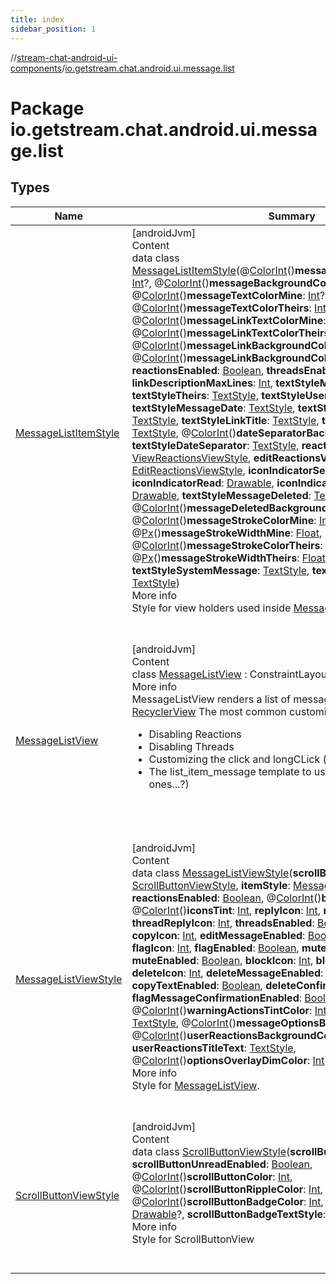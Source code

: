 ```yaml
---
title: index
sidebar_position: 1
---
```

//[stream-chat-android-ui-components](../../index.md)/[io.getstream.chat.android.ui.message.list](index.md)



# Package io.getstream.chat.android.ui.message.list  


## Types  
  
|  Name |  Summary | 
|---|---|
| <a name="io.getstream.chat.android.ui.message.list/MessageListItemStyle///PointingToDeclaration/"></a>[MessageListItemStyle](MessageListItemStyle/index.md)| <a name="io.getstream.chat.android.ui.message.list/MessageListItemStyle///PointingToDeclaration/"></a>[androidJvm]  <br/>Content  <br/>data class [MessageListItemStyle](MessageListItemStyle/index.md)(@[ColorInt](https://developer.android.com/reference/kotlin/androidx/annotation/ColorInt.html)()**messageBackgroundColorMine**: [Int](https://kotlinlang.org/api/latest/jvm/stdlib/kotlin/-int/index.html)?, @[ColorInt](https://developer.android.com/reference/kotlin/androidx/annotation/ColorInt.html)()**messageBackgroundColorTheirs**: [Int](https://kotlinlang.org/api/latest/jvm/stdlib/kotlin/-int/index.html)?, @[ColorInt](https://developer.android.com/reference/kotlin/androidx/annotation/ColorInt.html)()**messageTextColorMine**: [Int](https://kotlinlang.org/api/latest/jvm/stdlib/kotlin/-int/index.html)?, @[ColorInt](https://developer.android.com/reference/kotlin/androidx/annotation/ColorInt.html)()**messageTextColorTheirs**: [Int](https://kotlinlang.org/api/latest/jvm/stdlib/kotlin/-int/index.html)?, @[ColorInt](https://developer.android.com/reference/kotlin/androidx/annotation/ColorInt.html)()**messageLinkTextColorMine**: [Int](https://kotlinlang.org/api/latest/jvm/stdlib/kotlin/-int/index.html)?, @[ColorInt](https://developer.android.com/reference/kotlin/androidx/annotation/ColorInt.html)()**messageLinkTextColorTheirs**: [Int](https://kotlinlang.org/api/latest/jvm/stdlib/kotlin/-int/index.html)?, @[ColorInt](https://developer.android.com/reference/kotlin/androidx/annotation/ColorInt.html)()**messageLinkBackgroundColorMine**: [Int](https://kotlinlang.org/api/latest/jvm/stdlib/kotlin/-int/index.html), @[ColorInt](https://developer.android.com/reference/kotlin/androidx/annotation/ColorInt.html)()**messageLinkBackgroundColorTheirs**: [Int](https://kotlinlang.org/api/latest/jvm/stdlib/kotlin/-int/index.html), **reactionsEnabled**: [Boolean](https://kotlinlang.org/api/latest/jvm/stdlib/kotlin/-boolean/index.html), **threadsEnabled**: [Boolean](https://kotlinlang.org/api/latest/jvm/stdlib/kotlin/-boolean/index.html), **linkDescriptionMaxLines**: [Int](https://kotlinlang.org/api/latest/jvm/stdlib/kotlin/-int/index.html), **textStyleMine**: [TextStyle](../io.getstream.chat.android.ui.common.style/TextStyle/index.md), **textStyleTheirs**: [TextStyle](../io.getstream.chat.android.ui.common.style/TextStyle/index.md), **textStyleUserName**: [TextStyle](../io.getstream.chat.android.ui.common.style/TextStyle/index.md), **textStyleMessageDate**: [TextStyle](../io.getstream.chat.android.ui.common.style/TextStyle/index.md), **textStyleThreadCounter**: [TextStyle](../io.getstream.chat.android.ui.common.style/TextStyle/index.md), **textStyleLinkTitle**: [TextStyle](../io.getstream.chat.android.ui.common.style/TextStyle/index.md), **textStyleLinkDescription**: [TextStyle](../io.getstream.chat.android.ui.common.style/TextStyle/index.md), @[ColorInt](https://developer.android.com/reference/kotlin/androidx/annotation/ColorInt.html)()**dateSeparatorBackgroundColor**: [Int](https://kotlinlang.org/api/latest/jvm/stdlib/kotlin/-int/index.html), **textStyleDateSeparator**: [TextStyle](../io.getstream.chat.android.ui.common.style/TextStyle/index.md), **reactionsViewStyle**: [ViewReactionsViewStyle](../io.getstream.chat.android.ui.message.list.reactions.view/ViewReactionsViewStyle/index.md), **editReactionsViewStyle**: [EditReactionsViewStyle](../io.getstream.chat.android.ui.message.list.reactions.edit/EditReactionsViewStyle/index.md), **iconIndicatorSent**: [Drawable](https://developer.android.com/reference/kotlin/android/graphics/drawable/Drawable.html), **iconIndicatorRead**: [Drawable](https://developer.android.com/reference/kotlin/android/graphics/drawable/Drawable.html), **iconIndicatorPendingSync**: [Drawable](https://developer.android.com/reference/kotlin/android/graphics/drawable/Drawable.html), **textStyleMessageDeleted**: [TextStyle](../io.getstream.chat.android.ui.common.style/TextStyle/index.md), @[ColorInt](https://developer.android.com/reference/kotlin/androidx/annotation/ColorInt.html)()**messageDeletedBackground**: [Int](https://kotlinlang.org/api/latest/jvm/stdlib/kotlin/-int/index.html), @[ColorInt](https://developer.android.com/reference/kotlin/androidx/annotation/ColorInt.html)()**messageStrokeColorMine**: [Int](https://kotlinlang.org/api/latest/jvm/stdlib/kotlin/-int/index.html), @[Px](https://developer.android.com/reference/kotlin/androidx/annotation/Px.html)()**messageStrokeWidthMine**: [Float](https://kotlinlang.org/api/latest/jvm/stdlib/kotlin/-float/index.html), @[ColorInt](https://developer.android.com/reference/kotlin/androidx/annotation/ColorInt.html)()**messageStrokeColorTheirs**: [Int](https://kotlinlang.org/api/latest/jvm/stdlib/kotlin/-int/index.html), @[Px](https://developer.android.com/reference/kotlin/androidx/annotation/Px.html)()**messageStrokeWidthTheirs**: [Float](https://kotlinlang.org/api/latest/jvm/stdlib/kotlin/-float/index.html), **textStyleSystemMessage**: [TextStyle](../io.getstream.chat.android.ui.common.style/TextStyle/index.md), **textStyleErrorMessage**: [TextStyle](../io.getstream.chat.android.ui.common.style/TextStyle/index.md))  <br/>More info  <br/>Style for view holders used inside [MessageListView](MessageListView/index.md).  <br/><br/><br/>|
| <a name="io.getstream.chat.android.ui.message.list/MessageListView///PointingToDeclaration/"></a>[MessageListView](MessageListView/index.md)| <a name="io.getstream.chat.android.ui.message.list/MessageListView///PointingToDeclaration/"></a>[androidJvm]  <br/>Content  <br/>class [MessageListView](MessageListView/index.md) : ConstraintLayout  <br/>More info  <br/>MessageListView renders a list of messages and extends the [RecyclerView](https://developer.android.com/reference/kotlin/androidx/recyclerview/widget/RecyclerView.html) The most common customizations are<ul><li>Disabling Reactions</li><li>Disabling Threads</li><li>Customizing the click and longCLick (via the adapter)</li><li>The list_item_message template to use (perhaps, multiple ones...?)</li></ul>  <br/><br/><br/>|
| <a name="io.getstream.chat.android.ui.message.list/MessageListViewStyle///PointingToDeclaration/"></a>[MessageListViewStyle](MessageListViewStyle/index.md)| <a name="io.getstream.chat.android.ui.message.list/MessageListViewStyle///PointingToDeclaration/"></a>[androidJvm]  <br/>Content  <br/>data class [MessageListViewStyle](MessageListViewStyle/index.md)(**scrollButtonViewStyle**: [ScrollButtonViewStyle](ScrollButtonViewStyle/index.md), **itemStyle**: [MessageListItemStyle](MessageListItemStyle/index.md), **reactionsEnabled**: [Boolean](https://kotlinlang.org/api/latest/jvm/stdlib/kotlin/-boolean/index.html), @[ColorInt](https://developer.android.com/reference/kotlin/androidx/annotation/ColorInt.html)()**backgroundColor**: [Int](https://kotlinlang.org/api/latest/jvm/stdlib/kotlin/-int/index.html), @[ColorInt](https://developer.android.com/reference/kotlin/androidx/annotation/ColorInt.html)()**iconsTint**: [Int](https://kotlinlang.org/api/latest/jvm/stdlib/kotlin/-int/index.html), **replyIcon**: [Int](https://kotlinlang.org/api/latest/jvm/stdlib/kotlin/-int/index.html), **replyEnabled**: [Boolean](https://kotlinlang.org/api/latest/jvm/stdlib/kotlin/-boolean/index.html), **threadReplyIcon**: [Int](https://kotlinlang.org/api/latest/jvm/stdlib/kotlin/-int/index.html), **threadsEnabled**: [Boolean](https://kotlinlang.org/api/latest/jvm/stdlib/kotlin/-boolean/index.html), **retryIcon**: [Int](https://kotlinlang.org/api/latest/jvm/stdlib/kotlin/-int/index.html), **copyIcon**: [Int](https://kotlinlang.org/api/latest/jvm/stdlib/kotlin/-int/index.html), **editMessageEnabled**: [Boolean](https://kotlinlang.org/api/latest/jvm/stdlib/kotlin/-boolean/index.html), **editIcon**: [Int](https://kotlinlang.org/api/latest/jvm/stdlib/kotlin/-int/index.html), **flagIcon**: [Int](https://kotlinlang.org/api/latest/jvm/stdlib/kotlin/-int/index.html), **flagEnabled**: [Boolean](https://kotlinlang.org/api/latest/jvm/stdlib/kotlin/-boolean/index.html), **muteIcon**: [Int](https://kotlinlang.org/api/latest/jvm/stdlib/kotlin/-int/index.html), **unmuteIcon**: [Int](https://kotlinlang.org/api/latest/jvm/stdlib/kotlin/-int/index.html), **muteEnabled**: [Boolean](https://kotlinlang.org/api/latest/jvm/stdlib/kotlin/-boolean/index.html), **blockIcon**: [Int](https://kotlinlang.org/api/latest/jvm/stdlib/kotlin/-int/index.html), **blockEnabled**: [Boolean](https://kotlinlang.org/api/latest/jvm/stdlib/kotlin/-boolean/index.html), **deleteIcon**: [Int](https://kotlinlang.org/api/latest/jvm/stdlib/kotlin/-int/index.html), **deleteMessageEnabled**: [Boolean](https://kotlinlang.org/api/latest/jvm/stdlib/kotlin/-boolean/index.html), **copyTextEnabled**: [Boolean](https://kotlinlang.org/api/latest/jvm/stdlib/kotlin/-boolean/index.html), **deleteConfirmationEnabled**: [Boolean](https://kotlinlang.org/api/latest/jvm/stdlib/kotlin/-boolean/index.html), **flagMessageConfirmationEnabled**: [Boolean](https://kotlinlang.org/api/latest/jvm/stdlib/kotlin/-boolean/index.html), @[ColorInt](https://developer.android.com/reference/kotlin/androidx/annotation/ColorInt.html)()**warningActionsTintColor**: [Int](https://kotlinlang.org/api/latest/jvm/stdlib/kotlin/-int/index.html), **messageOptionsText**: [TextStyle](../io.getstream.chat.android.ui.common.style/TextStyle/index.md), @[ColorInt](https://developer.android.com/reference/kotlin/androidx/annotation/ColorInt.html)()**messageOptionsBackgroundColor**: [Int](https://kotlinlang.org/api/latest/jvm/stdlib/kotlin/-int/index.html), @[ColorInt](https://developer.android.com/reference/kotlin/androidx/annotation/ColorInt.html)()**userReactionsBackgroundColor**: [Int](https://kotlinlang.org/api/latest/jvm/stdlib/kotlin/-int/index.html), **userReactionsTitleText**: [TextStyle](../io.getstream.chat.android.ui.common.style/TextStyle/index.md), @[ColorInt](https://developer.android.com/reference/kotlin/androidx/annotation/ColorInt.html)()**optionsOverlayDimColor**: [Int](https://kotlinlang.org/api/latest/jvm/stdlib/kotlin/-int/index.html))  <br/>More info  <br/>Style for [MessageListView](MessageListView/index.md).  <br/><br/><br/>|
| <a name="io.getstream.chat.android.ui.message.list/ScrollButtonViewStyle///PointingToDeclaration/"></a>[ScrollButtonViewStyle](ScrollButtonViewStyle/index.md)| <a name="io.getstream.chat.android.ui.message.list/ScrollButtonViewStyle///PointingToDeclaration/"></a>[androidJvm]  <br/>Content  <br/>data class [ScrollButtonViewStyle](ScrollButtonViewStyle/index.md)(**scrollButtonEnabled**: [Boolean](https://kotlinlang.org/api/latest/jvm/stdlib/kotlin/-boolean/index.html), **scrollButtonUnreadEnabled**: [Boolean](https://kotlinlang.org/api/latest/jvm/stdlib/kotlin/-boolean/index.html), @[ColorInt](https://developer.android.com/reference/kotlin/androidx/annotation/ColorInt.html)()**scrollButtonColor**: [Int](https://kotlinlang.org/api/latest/jvm/stdlib/kotlin/-int/index.html), @[ColorInt](https://developer.android.com/reference/kotlin/androidx/annotation/ColorInt.html)()**scrollButtonRippleColor**: [Int](https://kotlinlang.org/api/latest/jvm/stdlib/kotlin/-int/index.html), @[ColorInt](https://developer.android.com/reference/kotlin/androidx/annotation/ColorInt.html)()**scrollButtonBadgeColor**: [Int](https://kotlinlang.org/api/latest/jvm/stdlib/kotlin/-int/index.html), **scrollButtonIcon**: [Drawable](https://developer.android.com/reference/kotlin/android/graphics/drawable/Drawable.html)?, **scrollButtonBadgeTextStyle**: [TextStyle](../io.getstream.chat.android.ui.common.style/TextStyle/index.md))  <br/>More info  <br/>Style for ScrollButtonView  <br/><br/><br/>|

